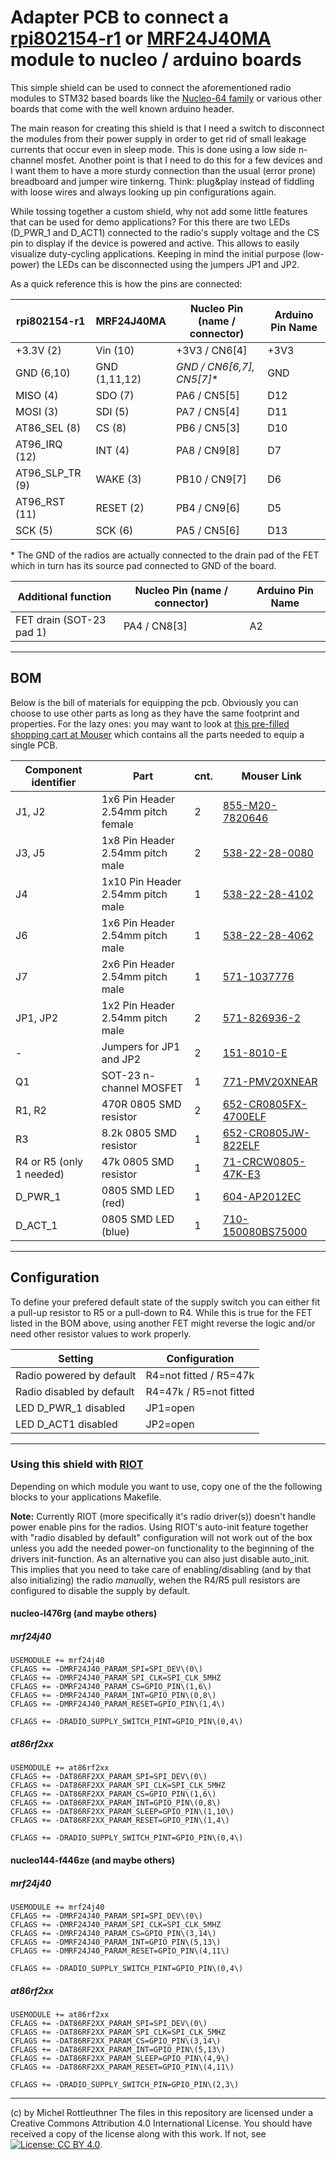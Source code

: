 # Adapter PCB to connect a [rpi802154-r1](http://openlabs.co/OSHW/Raspberry-Pi-802.15.4-radio) or [MRF24J40MA](http://www.microchip.com/wwwproducts/en/MRF24J40MA) module to nucleo / arduino boards

This simple shield can be used to connect the aforementioned radio modules to STM32 based boards like the [Nucleo-64 family](http://www.st.com/resource/en/user_manual/dm00105823.pdf) or various other boards that come with the well known arduino header.

The main reason for creating this shield is that I need a switch to disconnect the modules from their power supply in order to get rid of small leakage currents that occur even in sleep mode. This is done using a low side n-channel mosfet. Another point is that I need to do this for a few devices and I want them to have a more sturdy connection than the usual (error prone) breadboard and jumper wire tinkerng. Think: plug&play instead of fiddling with loose wires and always looking up pin configurations again.

While tossing together a custom shield, why not add some little features that can be used for demo applications? For this there are two LEDs (D_PWR_1 and D_ACT1) connected to the radio's supply voltage and the CS pin to display if the device is powered and active. This allows to easily visualize duty-cycling applications.
Keeping in mind the initial purpose (low-power) the LEDs can be disconnected using the jumpers JP1 and JP2.

As a quick reference this is how the pins are connected:

| rpi802154-r1    | MRF24J40MA    | Nucleo Pin (name / connector) | Arduino Pin Name  |
|-----------------|---------------|-------------------------------|-------------------|
| +3.3V (2)       | Vin (10)      | +3V3 / CN6[4]                 | +3V3              |
| GND (6,10)      | GND (1,11,12) | *GND  / CN6[6,7], CN5[7]**    | GND               |
| MISO (4)        | SDO (7)       | PA6  / CN5[5]                 | D12               |
| MOSI (3)        | SDI (5)       | PA7  / CN5[4]                 | D11               |
| AT86_SEL (8)    | CS  (8)       | PB6  / CN5[3]                 | D10               |
| AT96_IRQ (12)   | INT (4)       | PA8  / CN9[8]                 | D7                |
| AT96_SLP_TR (9) | WAKE (3)      | PB10 / CN9[7]                 | D6                |
| AT96_RST (11)   | RESET (2)     | PB4  / CN9[6]                 | D5                |
| SCK (5)         | SCK (6)       | PA5  / CN5[6]                 | D13               |

\* The GND of the radios are actually connected to the drain pad of the FET which in turn has its source pad connected to GND of the board.

| Additional function      | Nucleo Pin (name / connector) | Arduino Pin Name  |
|--------------------------|-------------------------------|-------------------|
| FET drain (SOT-23 pad 1) | PA4  / CN8[3]                 | A2                |

---
## BOM

Below is the bill of materials for equipping the pcb. Obviously you can choose to use other parts as long as they have the same footprint and properties. For the lazy ones: you may want to look at [this pre-filled shopping cart at Mouser](https://www.mouser.com/ProjectManager/ProjectDetail.aspx?AccessID=bb2e666ecb) which contains all the parts needed to equip a single PCB.

| Component identifier      | Part                               | cnt. | Mouser Link                                                                      |
|---------------------------|------------------------------------|------|----------------------------------------------------------------------------------|
| J1, J2                    | 1x6 Pin Header 2.54mm pitch female | 2    | [855-M20-7820646](https://www.mouser.de/ProductDetail/855-M20-7820646)           |
| J3, J5                    | 1x8 Pin Header 2.54mm pitch male   | 2    | [538-22-28-0080](https://www.mouser.de/ProductDetail/538-22-28-0080)             |
| J4                        | 1x10 Pin Header 2.54mm pitch male  | 1    | [538-22-28-4102](https://www.mouser.de/ProductDetail/538-22-28-4102)             |
| J6                        | 1x6 Pin Header 2.54mm pitch male   | 1    | [538-22-28-4062](https://www.mouser.de/ProductDetail/538-22-28-4062)             |
| J7                        | 2x6 Pin Header 2.54mm pitch male   | 1    | [571-1037776](https://www.mouser.de/ProductDetail/571-1037776)                   |
| JP1, JP2                  | 1x2 Pin Header 2.54mm pitch male   | 2    | [571-826936-2](https://www.mouser.de/ProductDetail/571-826936-2)                 |
| -                         | Jumpers for JP1 and JP2            | 2    | [151-8010-E](https://www.mouser.de/ProductDetail/151-8010-E)                     |
| Q1                        | SOT-23 n-channel MOSFET            | 1    | [771-PMV20XNEAR](https://www.mouser.de/ProductDetail/771-PMV20XNEAR)             |
| R1, R2                    | 470R 0805 SMD resistor             | 2    | [652-CR0805FX-4700ELF ](https://www.mouser.de/ProductDetail/652-CR0805FX-1501ELF)|
| R3                        | 8.2k 0805 SMD resistor             | 1    | [652-CR0805JW-822ELF](https://www.mouser.de/ProductDetail/652-CR0805JW-822ELF)   |
| R4 or R5 (only 1 needed)  | 47k 0805 SMD resistor              | 1    | [71-CRCW0805-47K-E3](https://www.mouser.de/ProductDetail/71-CRCW0805-47K-E3)     |
| D_PWR_1                   | 0805 SMD LED (red)                 | 1    | [604-AP2012EC](https://www.mouser.de/ProductDetail/604-AP2012EC)                 |
| D_ACT_1                   | 0805 SMD LED (blue)                | 1    | [710-150080BS75000](https://www.mouser.de/ProductDetail/710-150080BS75000)       |

---
## Configuration

To define your prefered default state of the supply switch you can either fit a pull-up resistor to R5 or a pull-down to R4. While this is true for the FET listed in the BOM above, using another FET might reverse the logic and/or need other resistor values to work properly.

| Setting                   | Configuration             |
|---------------------------|---------------------------|
| Radio powered by default  | R4=not fitted / R5=47k    |
| Radio disabled by default | R4=47k / R5=not fitted    |
| LED D_PWR_1 disabled      | JP1=open                  |
| LED D_ACT1 disabled       | JP2=open                  |





---
### Using this shield with [RIOT](https://github.com/RIOT-OS/RIOT)
Depending on which module you want to use, copy one of the the following blocks to your applications Makefile.

**Note:**  Currently RIOT (more specifically it's radio driver(s)) doesn't handle power enable pins for the radios.
Using RIOT's auto-init feature together with "radio disabled by default" configuration will not work out of the box unless you add the needed power-on functionality to the beginning of the drivers init-function. As an alternative you can also just disable auto_init. This implies that you need to take care of enabling/disabling (and by that also initializing) the radio *manually*, wehen the R4/R5 pull resistors are configured to disable the supply by default.

#### nucleo-l476rg (and maybe others)
##### mrf24j40
```
USEMODULE += mrf24j40
CFLAGS += -DMRF24J40_PARAM_SPI=SPI_DEV\(0\)
CFLAGS += -DMRF24J40_PARAM_SPI_CLK=SPI_CLK_5MHZ
CFLAGS += -DMRF24J40_PARAM_CS=GPIO_PIN\(1,6\)
CFLAGS += -DMRF24J40_PARAM_INT=GPIO_PIN\(0,8\)
CFLAGS += -DMRF24J40_PARAM_RESET=GPIO_PIN\(1,4\)

CFLAGS += -DRADIO_SUPPLY_SWITCH_PINT=GPIO_PIN\(0,4\)
```

##### at86rf2xx
```
USEMODULE += at86rf2xx
CFLAGS += -DAT86RF2XX_PARAM_SPI=SPI_DEV\(0\)
CFLAGS += -DAT86RF2XX_PARAM_SPI_CLK=SPI_CLK_5MHZ
CFLAGS += -DAT86RF2XX_PARAM_CS=GPIO_PIN\(1,6\)
CFLAGS += -DAT86RF2XX_PARAM_INT=GPIO_PIN\(0,8\)
CFLAGS += -DAT86RF2XX_PARAM_SLEEP=GPIO_PIN\(1,10\)
CFLAGS += -DAT86RF2XX_PARAM_RESET=GPIO_PIN\(1,4\)

CFLAGS += -DRADIO_SUPPLY_SWITCH_PINT=GPIO_PIN\(0,4\)
```

#### nucleo144-f446ze (and maybe others)
##### mrf24j40
```
USEMODULE += mrf24j40
CFLAGS += -DMRF24J40_PARAM_SPI=SPI_DEV\(0\)
CFLAGS += -DMRF24J40_PARAM_SPI_CLK=SPI_CLK_5MHZ
CFLAGS += -DMRF24J40_PARAM_CS=GPIO_PIN\(3,14\)
CFLAGS += -DMRF24J40_PARAM_INT=GPIO_PIN\(5,13\)
CFLAGS += -DMRF24J40_PARAM_RESET=GPIO_PIN\(4,11\)

CFLAGS += -DRADIO_SUPPLY_SWITCH_PINT=GPIO_PIN\(0,4\)
```

##### at86rf2xx
```
USEMODULE += at86rf2xx
CFLAGS += -DAT86RF2XX_PARAM_SPI=SPI_DEV\(0\)
CFLAGS += -DAT86RF2XX_PARAM_SPI_CLK=SPI_CLK_5MHZ
CFLAGS += -DAT86RF2XX_PARAM_CS=GPIO_PIN\(3,14\)
CFLAGS += -DAT86RF2XX_PARAM_INT=GPIO_PIN\(5,13\)
CFLAGS += -DAT86RF2XX_PARAM_SLEEP=GPIO_PIN\(4,9\)
CFLAGS += -DAT86RF2XX_PARAM_RESET=GPIO_PIN\(4,11\)

CFLAGS += -DRADIO_SUPPLY_SWITCH_PIN=GPIO_PIN\(2,3\)
```

---

(c) by Michel Rottleuthner
The files in this repository are licensed under a Creative Commons Attribution 4.0 International License.
You should have received a copy of the license along with this work. If not, see [![License: CC BY 4.0](https://img.shields.io/badge/License-CC%20BY%204.0-lightgrey.svg)](https://creativecommons.org/licenses/by/4.0/).
